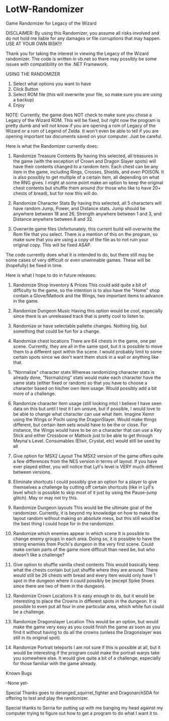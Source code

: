 # LotW-Randomizer
Game Randomizer for Legacy of the Wizard

DISCLAIMER: By using this Randomizer, you assume all risks involved and do not hold me liable for any damages or file corruptions that may happen. USE AT YOUR OWN RISK!!!

Thank you for taking the interest in viewing the Legacy of the Wizard randomizer. The code is written in vb.net so there may possibly be some issues with compatibility on the .NET Framework.

USING THE RANDOMIZER

1. Select what options you want to have
2. Click Button
3. Select ROM file (this will overwrite your file, so make sure you are using a backup)
4. Enjoy

NOTE: Currently, the game does NOT check to make sure you chose a Legacy of the Wizard ROM. This will be fixed, but right now the program is pretty dumb and will not know if you are opening a rom of Legacy of the Wizard or a rom of Legend of Zelda. It won't even be able to tell if you are opening important tax documents saved on your computer. Just be careful.

Here is what the Randomizer currently does:

1. Randomize Treasure Contents
By having this selected, all treasures in the game (with the exception of Crown and Dragon Slayer spots) will have their contents changed to a random item. Each chest can be any item in the game, including Rings, Crosses, Shields, and even POISON. It is also possibly to get multiple of a certain item, all depending on what the RNG gives. I might at some point make an option to keep the original chest contents but shuffle them around (for those who like to have 20+ chests of bread), but for now this will do.

2. Randomize Character Stats
By having this selected, all 5 characters will have random Jump, Power, and Distance stats. Jump should be anywhere between 18 and 26, Strength anywhere between 1 and 3, and Distance anywhere between 8 and 32. 

3. Overwrite game files
Unfortunately, this current build will overwrite the Rom file that you select. There is a mention of this on the program, so make sure that you are using a copy of the file as to not ruin your original copy. This will be fixed ASAP.

The code currently does what it is intended to do, but there still may be some cases of very difficult or even unwinnable games. These will be (hopefully) be fixed in time.

Here is what I hope to do in future releases:

1. Randomize Shop Inventory & Prices
This could add quite a bit of difficulty to the game, so the intention is to also have the "Home" shop contain a Glove/Mattock and the Wings, two important items to advance in the game. 

2. Randomize Dungeon Music
Having this option would be cool, especially since there is an unreleased track that is pretty cool to listen to. 

3. Randomize or have selectable pallette changes.
Nothing big, but something that could be fun for a change.

4. Randomize chest locations
There are 64 chests in the game, one per scene. Currently, they are all in the same spot, but it is possible to move them to a different spot within the scene. I would probably limit to some certain spots since we don't want them stuck in a wall or anything like that.

5. "Normalize" character stats
Whereas randomizing character stats is already done, "Normalizing" stats would make each character have the same stats (either fixed or random) so that you have to choose a character based on his/her own item usage. Would possibly add a bit more of a challenge.

6. Randomize character item usage (still looking into)
I believe I have seen data on this but until I test it I am unsure, but if possible, I would love to be able to change what character can use what item. Imagine Xemn using the Wings or Pochi using the DragonSlayer. Would make things different, but certain item sets would have to be the or close. For instance, the Wings would have to be on a character that can use a Key Stick and either Crossbow or Mattock just to be able to get through Meyna's Level. Consumables (Elixir, Crystal, etc) would still be used by all

7. Give option for MSX2 Layout
The MSX2 version of the game offers quite a few differences from the NES version in terms of layout. If you have ever played either, you will notice that Lyll's level is VERY much different between versions. 

8. Eliminate shortcuts
I could possibly give an option for a player to give themselves a challenge by cutting off certain shortcuts (like in Lyll's level which is possible to skip most of it just by using the Pause-jump glitch). May or may not try this.

9. Randomize Dungeon layouts
This would be the ultimate goal of the randomizer. Currently, it is beyond my knowledge on how to make the layout random without making an absolute mess, but this still would be the best thing I could hope for in the randomizer. 

10. Randomize which enemies appear in which scene
It is possible to change enemy groups in each area. Doing so, it is possible to have the strong enemies from Pochi's dungeon in the very first scene. Could make certain parts of the game more difficult than need be, but who doesn't like a challenge?

11. Give option to shuffle vanilla chest contents
This would basically keep what the chests contain but just shuffle where they are around. There would still be 26 chests with bread and every item would only have 1 spot in the dungeon where it could possibly be (except Spike Shoes since there are two of them in the dungeon). 

12. Randomize Crown Locations
It is easy enough to do, but it would be interesting to place the Crowns in different spots in the dungeon. It is possible to even put all four in one particular area, which while fun could be a challenge.

13. Randomize Dragonslayer Location
This would be an option, but would make the game very easy as you could finish the game as soon as you find it without having to do all the crowns (unless the Dragonslayer was still in its original spot).

14. Randomize Portrait teleports
I am not sure if this is possible at all, but it would be interesting if the program could make the portrait warps take you somewhere else. It would give quite a bit of a challenge, especially for those familiar with the game already.

Known Bugs

-None yet-

Special Thanks goes to deranged_squirrel_fighter and DragonarchSDA for offering to test and play the randomizer. 

Special thanks to Serria for putting up with me banging my head against my computer trying to figure out how to get a program to do what I want it to.
